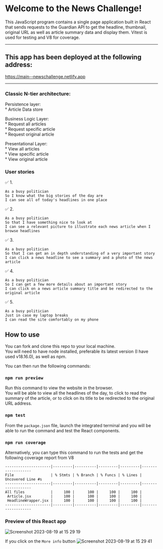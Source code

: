 # Welcome to the News Challenge!

This JavaScript program contains a single page application built in React that sends requests to the Guardian API to get the headline, thumbnail, original URL as well as article summary data and display them. Vitest is used for testing and V8 for coverage.


-------
## This app has been deployed at the following address:
https://main--newschallenge.netlify.app
_______

### Classic N-tier architecture:

Persistence layer: <br>
° Article Data store<br>

Business Logic Layer:<br>
° Request all articles<br>
° Request specific article<br>
° Request original article<br>

Presentational Layer:<br>
° View all articles<br>
° View specific article<br>
° View original article <br>

### User stories

:white_check_mark: 1.

```
As a busy politician
So I know what the big stories of the day are
I can see all of today's headlines in one place
```

:white_check_mark: 2.

```
As a busy politician
So that I have something nice to look at
I can see a relevant picture to illustrate each news article when I browse headlines
```

:white_check_mark: 3.

```
As a busy politician
So that I can get an in depth understanding of a very important story
I can click a news headline to see a summary and a photo of the news article
```

:white_check_mark: 4.

```
As a busy politician
So I can get a few more details about an important story
I can click on a news article summary title and be redirected to the original article
```

:white_check_mark: 5.

```
As a busy politician
Just in case my laptop breaks
I can read the site comfortably on my phone
```

## How to use

You can fork and clone this repo to your local machine. <br>
You will need to have node installed, preferable its latest version (I have used v18.16.0), as well as npm.

You can then run the following commands:

### `npm run preview`

Run this command to view the website in the browser. <br>
You will be able to view all the headlines of the day, to click to read the summary of the article, or to click on its title to be redirected to the original URL address.

### `npm test`

From the `package.json` file, launch the integrated terminal and you will be able to run the command and test the React components.

### `npm run coverage`

Alternatively, you can type this command to run the tests and get the following coverage report from V8

```
---------------------|---------|----------|---------|---------|-------------------
File                 | % Stmts | % Branch | % Funcs | % Lines | Uncovered Line #s
---------------------|---------|----------|---------|---------|-------------------
All files            |     100 |      100 |     100 |     100 |
 Article.jsx         |     100 |      100 |     100 |     100 |
 HeadlineWrapper.jsx |     100 |      100 |     100 |     100 |
---------------------|---------|----------|---------|---------|-------------------
```


### Preview of this React app

![Screenshot 2023-08-19 at 15 29 19](https://github.com/Marion34-dev/News/assets/125993993/ad11f67b-ed65-492c-91ca-bb7dbb776c2c)

If you click on the `More info` button
![Screenshot 2023-08-19 at 15 29 41](https://github.com/Marion34-dev/News/assets/125993993/4d48a9a8-3309-4657-940e-ae6fab5d2b07)
